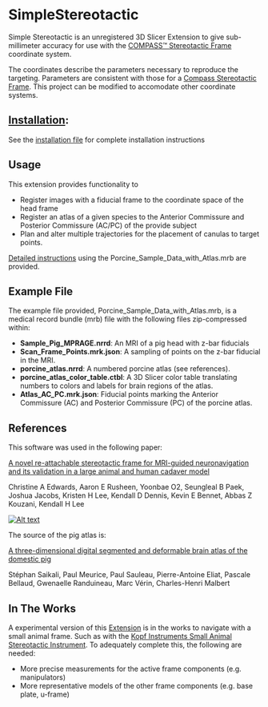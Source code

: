 # SimpleStereotactic
Simple Stereotactic is an unregistered 3D Slicer Extension to give sub-millimeter accuracy for use with the [COMPASS&trade; Stereotactic Frame](http://www.ciimedical.com/index.php?p=compass) coordinate system.

The coordinates describe the parameters necessary to reproduce the targeting. Parameters are consistent with those for a [Compass Stereotactic Frame](http://www.ciimedical.com/index.php?p=compass).  This project can be modified to accomodate other coordinate systems.



## [Installation](INSTALLATION.md): 
See the [installation file](INSTALLATION.md) for complete installation instructions

## Usage
This extension provides functionality to

* Register images with a fiducial frame to the coordinate space of the head frame
* Register an atlas of a given species to the Anterior Commissure and Posterior Commissure (AC/PC) of the provide subject
* Plan and alter multiple trajectories for the placement of canulas to target points.

[Detailed instructions](Example_Instructions.md) using the Porcine_Sample_Data_with_Atlas.mrb are provided.

## Example File
The example file provided, Porcine_Sample_Data_with_Atlas.mrb, is a medical record bundle (mrb) file with the following files zip-compressed within:

* **Sample_Pig_MPRAGE.nrrd**: An MRI of a pig head with z-bar fiducials
* **Scan_Frame_Points.mrk.json**: A sampling of points on the z-bar fiducial in the MRI.
* **porcine_atlas.nrrd**: A numbered porcine atlas (see references).
* **porcine_atlas_color_table.ctbl**: A 3D Slicer color table translating numbers to colors and labels for brain regions of the atlas.
* **Atlas_AC_PC.mrk.json**: Fiducial points marking the Anterior Commissure (AC) and Posterior Commissure (PC) of the porcine atlas.



## References
This software was used in the following paper:

[A novel re-attachable stereotactic frame for MRI-guided neuronavigation and its validation in a large animal and human cadaver model](https://iopscience.iop.org/article/10.1088/1741-2552/aadb49)

Christine A Edwards, Aaron E Rusheen, Yoonbae O2, Seungleal B Paek, Joshua Jacobs, Kristen H Lee, Kendall D Dennis, Kevin E Bennet, Abbas Z Kouzani, Kendall H Lee

[![Alt text](https://img.youtube.com/vi/GGV5B3V5j9A/0.jpg)](https://www.youtube.com/watch?v=GGV5B3V5j9A)

The source of the pig atlas is:

[A three-dimensional digital segmented and deformable brain atlas of the domestic pig](https://doi.org/10.1016/j.jneumeth.2010.07.041)

Stéphan Saikali, Paul Meurice, Paul Sauleau, Pierre-Antoine Eliat,
Pascale Bellaud, Gwenaelle Randuineau, Marc Vérin, Charles-Henri Malbert

## In The Works
A experimental version of this [Extension](https://github.com/joshicola/SimpleStereotactic/tree/experimental_small_animal_frame) is in the works to navigate with a small animal frame. Such as with the [Kopf Instruments Small Animal Stereotactic Instrument](http://kopfinstruments.com/product/model-963-ultra-precise-small-animal-stereotaxic-instrument/). To adequately complete this, the following are needed:
* More precise measurements for the active frame components (e.g. manipulators)
* More representative models of the other frame components (e.g. base plate, u-frame)
